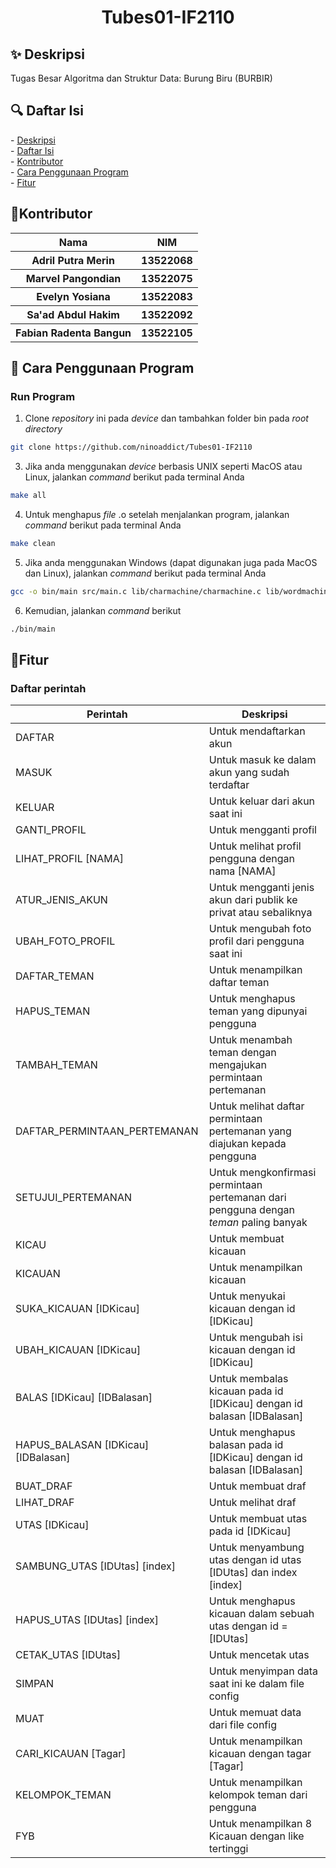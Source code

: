 <h1 align="center">Tubes01-IF2110</h1>

<h2 id = "description">✨ Deskripsi </h2>
Tugas Besar Algoritma dan Struktur Data: Burung Biru (BURBIR)


<h2 id = "table-of-contents">🔍 Daftar Isi</h2>
- <a href="#description">Deskripsi</a><br/>
- <a href="#table-of-contents">Daftar Isi</a><br/>
- <a href="#contributor">Kontributor</a><br/>
- <a href="#how-to-run">Cara Penggunaan Program</a><br/>
- <a href="#feat">Fitur</a>


<h2 id = "contributor">🌟Kontributor</h2>
<table>
  <tr>
    <th>Nama</th>
    <th>NIM</th>
  </tr>
  <tr>
    <th>Adril Putra Merin</th>
    <th>13522068</th>
  </tr>
  <tr>
    <th>Marvel Pangondian</th>
    <th>13522075</th>
  </tr>
  <tr>
    <th>Evelyn Yosiana</th>
    <th>13522083</th>
  </tr>
  <tr>
    <th>Sa'ad Abdul Hakim</th>
    <th>13522092</th>
  </tr>
  <tr>
    <th>Fabian Radenta Bangun</th>
    <th>13522105</th>
  </tr>
</table>


<h2 id="how-to-run">📘 Cara Penggunaan Program</h2>

### Run Program
1. Clone _repository_ ini pada _device_ dan tambahkan folder bin pada _root directory_
```bash
git clone https://github.com/ninoaddict/Tubes01-IF2110
```
3. Jika anda menggunakan _device_ berbasis UNIX seperti MacOS atau Linux, jalankan _command_ berikut pada terminal Anda
```bash
make all
```
4. Untuk menghapus _file_ .o setelah menjalankan program, jalankan _command_ berikut pada terminal Anda
```bash
make clean
```
5. Jika anda menggunakan Windows (dapat digunakan juga pada MacOS dan Linux), jalankan _command_ berikut pada terminal Anda
```bash
gcc -o bin/main src/main.c lib/charmachine/charmachine.c lib/wordmachine/wordmachine.c lib/dsu/dsu.c lib/graph/graph.c lib/matrix/matrix.c lib/maxheap/maxheap.c lib/priorityqueue/priorityqueue.c lib/time/time.c lib/datetime/datetime.c src/db.c src/app/user/user.c src/app/user/listuser.c src/app/user/pcolor.c src/app/tweet/tweet.c src/app/tweet/listkicauan.c src/app/thread/thread.c src/app/saveload/save.c src/app/saveload/load.c src/app/reply/reply.c src/app/reply/treebalasan.c src/app/hashtag/hashtag.c src/app/fyb/fyb.c src/app/friend/friend.c src/app/friend/friendrequest.c src/app/draft/draft.c src/app/draft/liststackdraft.c
```
6. Kemudian, jalankan _command_ berikut
```bash
./bin/main
```


<h2 id="feat">📱Fitur</h2>

### Daftar perintah
| Perintah | Deskripsi |
| ------------- | ------------- |
| DAFTAR | Untuk mendaftarkan akun |
| MASUK | Untuk masuk ke dalam akun yang sudah terdaftar |
| KELUAR | Untuk keluar dari akun saat ini |
| GANTI_PROFIL | Untuk mengganti profil |
| LIHAT_PROFIL [NAMA] | Untuk melihat profil pengguna dengan nama [NAMA] |
| ATUR_JENIS_AKUN | Untuk mengganti jenis akun dari publik ke privat atau sebaliknya |
| UBAH_FOTO_PROFIL | Untuk mengubah foto profil dari pengguna saat ini |
| DAFTAR_TEMAN | Untuk menampilkan daftar teman |
| HAPUS_TEMAN | Untuk menghapus teman yang dipunyai pengguna |
| TAMBAH_TEMAN | Untuk menambah teman dengan mengajukan permintaan pertemanan |
| DAFTAR_PERMINTAAN_PERTEMANAN | Untuk melihat daftar permintaan pertemanan yang diajukan kepada pengguna |
| SETUJUI_PERTEMANAN | Untuk mengkonfirmasi permintaan pertemanan dari pengguna dengan _teman_ paling banyak |
| KICAU | Untuk membuat kicauan |
| KICAUAN | Untuk menampilkan kicauan |
| SUKA_KICAUAN [IDKicau] | Untuk menyukai kicauan dengan id [IDKicau] |
| UBAH_KICAUAN [IDKicau] | Untuk mengubah isi kicauan dengan id [IDKicau] |
| BALAS [IDKicau] [IDBalasan] | Untuk membalas kicauan pada id [IDKicau] dengan id balasan [IDBalasan] |
| HAPUS_BALASAN [IDKicau] [IDBalasan] | Untuk menghapus balasan pada id [IDKicau] dengan id balasan [IDBalasan] |
| BUAT_DRAF | Untuk membuat draf |
| LIHAT_DRAF | Untuk melihat draf |
| UTAS [IDKicau] | Untuk membuat utas pada id [IDKicau] |
| SAMBUNG_UTAS [IDUtas] [index] | Untuk menyambung utas dengan id utas [IDUtas] dan index [index] |
| HAPUS_UTAS [IDUtas] [index] | Untuk menghapus kicauan dalam sebuah utas dengan id = [IDUtas] |
| CETAK_UTAS [IDUtas] | Untuk mencetak utas |
| SIMPAN | Untuk menyimpan data saat ini ke dalam file config |
| MUAT | Untuk memuat data dari file config |
| CARI_KICAUAN [Tagar] | Untuk menampilkan kicauan dengan tagar [Tagar] | 
| KELOMPOK_TEMAN | Untuk menampilkan kelompok teman dari pengguna | 
| FYB | Untuk menampilkan 8 Kicauan dengan like tertinggi |
